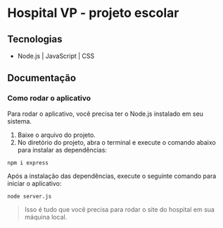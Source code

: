 # Hospital VP - projeto escolar

## Tecnologias
- Node.js | JavaScript | CSS

## Documentação
### Como rodar o aplicativo
Para rodar o aplicativo, você precisa ter o Node.js instalado em seu sistema.

1. Baixe o arquivo do projeto.
2. No diretório do projeto, abra o terminal e execute o comando abaixo para instalar as dependências:
```
npm i express
```

Após a instalação das dependências, execute o seguinte comando para iniciar o aplicativo:
```
node server.js
```
> Isso é tudo que você precisa para rodar o site do hospital em sua máquina local.


